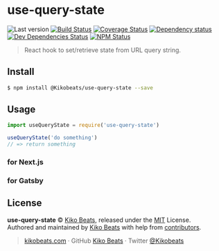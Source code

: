 # use-query-state


![Last version](https://img.shields.io/github/tag/Kikobeats/use-query-state.svg?style=flat-square)
[![Build Status](https://img.shields.io/travis/com/Kikobeats/use-query-state/master.svg?style=flat-square)](https://travis-ci.com/Kikobeats/use-query-state)
[![Coverage Status](https://img.shields.io/coveralls/Kikobeats/use-query-state.svg?style=flat-square)](https://coveralls.io/github/Kikobeats/use-query-state)
[![Dependency status](https://img.shields.io/david/Kikobeats/use-query-state.svg?style=flat-square)](https://david-dm.org/Kikobeats/use-query-state)
[![Dev Dependencies Status](https://img.shields.io/david/dev/Kikobeats/use-query-state.svg?style=flat-square)](https://david-dm.org/Kikobeats/use-query-state#info=devDependencies)
[![NPM Status](https://img.shields.io/npm/dm/use-query-state.svg?style=flat-square)](https://www.npmjs.org/package/use-query-state)

> React hook to set/retrieve state from URL query string.

## Install

```bash
$ npm install @Kikobeats/use-query-state --save
```

## Usage

```js
import useQueryState = require('use-query-state')

useQueryState('do something')
// => return something
```

### for Next.js

### for Gatsby

## License

**use-query-state** © [Kiko Beats](https://kikobeats.com), released under the [MIT](https://github.com/Kikobeats/use-query-state/blob/master/LICENSE.md) License.<br>
Authored and maintained by [Kiko Beats](https://kikobeats.com) with help from [contributors](https://github.com/Kikobeats/use-query-state/contributors).

> [kikobeats.com](https://kikobeats.com) · GitHub [Kiko Beats](https://github.com/Kikobeats) · Twitter [@Kikobeats](https://twitter.com/Kikobeats)
